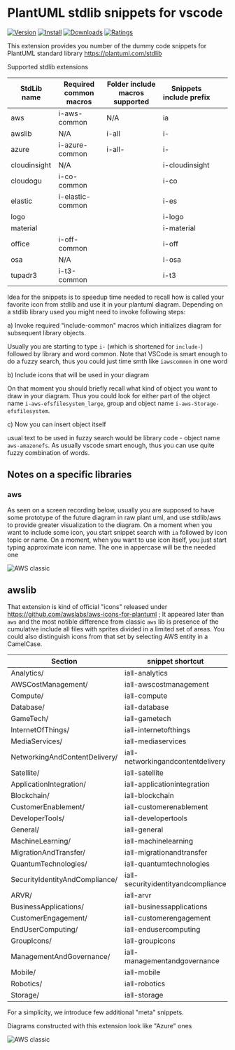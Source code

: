 # PlantUML stdlib snippets for vscode

[![Version](https://vsmarketplacebadge.apphb.com/version/voronenko.vscode-plantuml-stdlib-snippets.svg)](https://vsmarketplacebadge.apphb.com/version-short/voronenko.vscode-plantuml-stdlib-snippets.svg)
[![Install](https://vsmarketplacebadge.apphb.com/installs/voronenko.vscode-plantuml-stdlib-snippets.svg)](https://vsmarketplacebadge.apphb.com/installs-short/voronenko.vscode-plantuml-stdlib-snippets.svg)
[![Downloads](https://vsmarketplacebadge.apphb.com/downloads/voronenko.vscode-plantuml-stdlib-snippets.svg)](https://vsmarketplacebadge.apphb.com/downloads-short/voronenko.vscode-plantuml-stdlib-snippets.svg)
[![Ratings](https://vsmarketplacebadge.apphb.com/rating-short/voronenko.vscode-plantuml-stdlib-snippets.svg)](https://vsmarketplacebadge.apphb.com/rating-short/voronenko.vscode-plantuml-stdlib-snippets.svg)

This extension provides you number of the dummy code snippets for PlantUML standard library https://plantuml.com/stdlib

Supported stdlib extensions

| StdLib name  |  Required common macros  |  Folder include macros supported  |  Snippets include prefix  |   |   |
|---|---|---|---|---|---|
| aws  | i-aws-common  | N/A  | ia  |   |   |
| awslib  | N/A  | i-all  | i-  |   |   |
| azure  | i-azure-common  | i-all-  | i-  |   |   |
| cloudinsight  | N/A  |   | i-cloudinsight  |   |   |
| cloudogu  | i-co-common  |   |  i-co  |   |   |
| elastic  | i-elastic-common  |   | i-es  |   |   |
| logo  |   |   | i-logo  |   |   |
| material  |   |   | i-material  |   |   |
| office  | i-off-common  |   |  i-off |   |   |
| osa  | N/A  |   |  i-osa |   |   |
| tupadr3  | i-t3-common  |   | i-t3  |   |   |


Idea for the snippets is to speedup time needed to recall how is called your favorite icon from stdlib and use it in your plantuml diagram.
Depending on a stdlib library used you might need to invoke following steps:

a) Invoke required "include-common" macros which initializes diagram for subsequent library objects.

Usually you are starting to type `i-` (which is shortened for `include-`) followed by library and word common. Note that VSCode is smart enough
to do a fuzzy search, thus you could just time smth like `iawscommon` in one word

b) Include icons that will be used in your diagram

On that moment you should briefly recall what kind of object you want to draw in your diagram.
Thus you could look for either part of the object name  `i-aws-efsfilesystem_large`, group and object name `i-aws-Storage-efsfilesystem`.

c) Now you can insert object itself

usual text to be used in fuzzy search would be library code - object name  `aws-amazonefs`.  As usually vscode smart enough, thus you can use quite fuzzy combination of words.

## Notes on a specific libraries

### aws

As seen on a screen recording below, usually you are supposed to have some prototype of the future diagram in raw plant uml, and use stdlib/aws to provide greater visualization 
to the diagram. On a moment when you want to include some icon, you start snippet search with `ia` followed by icon topic or name. On a moment, when you want to use icon itself,
you just start typing approximate icon name. The one in appercase will be the needed one

![AWS classic](docs/stdlib-aws.gif)


## awslib

That extension is kind of official "icons" released under https://github.com/awslabs/aws-icons-for-plantuml ; It appeared later than `aws` and the most notible difference
from classic `aws` lib is presence of the cumulative include all files with sprites divided in a limited set of areas. You could also distinguish icons from that set
by selecting AWS entity in a CamelCase.

|Section                             |snippet shortcut                   |
|--|--|
| Analytics/                         | iall-analytics                    |
| AWSCostManagement/                 | iall-awscostmanagement            |
| Compute/                           | iall-compute                      |
| Database/                          | iall-database                     |
| GameTech/                          | iall-gametech                     |  
| InternetOfThings/                  | iall-internetofthings             |
| MediaServices/                     | iall-mediaservices                |
| NetworkingAndContentDelivery/      | iall-networkingandcontentdelivery |
| Satellite/                         | iall-satellite                    |
| ApplicationIntegration/            | iall-applicationintegration       |
| Blockchain/                        | iall-blockchain                   |
| CustomerEnablement/                | iall-customerenablement           |
| DeveloperTools/                    | iall-developertools               |
| General/                           | iall-general                      |
| MachineLearning/                   | iall-machinelearning              |
| MigrationAndTransfer/              | iall-migrationandtransfer         |
| QuantumTechnologies/               | iall-quantumtechnologies          |
| SecurityIdentityAndCompliance/     | iall-securityidentityandcompliance|
| ARVR/                              | iall-arvr                         |
| BusinessApplications/              | iall-businessapplications         |
| CustomerEngagement/                | iall-customerengagement           |
| EndUserComputing/                  | iall-endusercomputing             |
| GroupIcons/                        | iall-groupicons                   |
| ManagementAndGovernance/           | iall-managementandgovernance      |
| Mobile/                            | iall-mobile                       |
| Robotics/                          | iall-robotics                     |
| Storage/                           | iall-storage                      |

For a simplicity, we introduce few additional "meta" snippets.

Diagrams constructed with this extension look like "Azure" ones

![AWS classic](docs/stdlib-awslib.gif)
